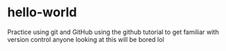 # hello-world
Practice using git and GitHub
using the github tutorial to get familiar with version control
anyone looking at this will be bored lol
